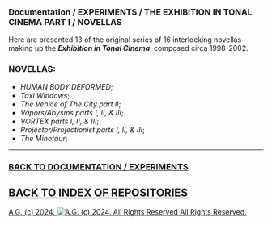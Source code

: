 ### Documentation / EXPERIMENTS / THE EXHIBITION IN TONAL CINEMA PART I / NOVELLAS
Here are presented 13 of the original series of 16 interlocking novellas making up the __*Exhibition in Tonal Cinema*__, composed circa 1998-2002.

### NOVELLAS:
* *HUMAN BODY DEFORMED*;
* *Taxi Windows*;
* *The Venice of The City part II*;
* *Vapors/Abysms parts I, II, & III*;
* *VORTEX parts I, II, & III*;
* *Projector/Projectionist parts I, II, & III*;
* *The Minotaur*;

- - - - - - -

### [BACK TO DOCUMENTATION / EXPERIMENTS](https://github.com/antiface/Documentation/tree/master/EXPERIMENTS)
## [BACK TO INDEX OF REPOSITORIES](https://github.com/antiface/Index)

[A.G. (c) 2024. ![A.G. (c) 2024. All Rights Reserved](https://historiotheque.files.wordpress.com/2016/11/ag_signature_official_2015_50px_cropped.jpg) All Rights Reserved.](http://alexgagnon.com)
